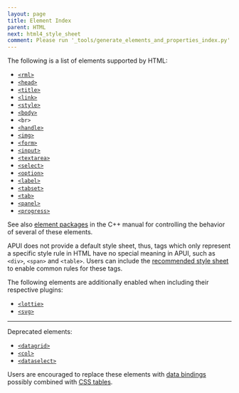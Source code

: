 ```yaml
---
layout: page
title: Element Index
parent: HTML
next: html4_style_sheet
comment: Please run '_tools/generate_elements_and_properties_index.py' whenever elements or their URLs are added or changed.
---
```


The following is a list of elements supported by HTML:

- [`<rml>`](documents.html#rml)
- [`<head>`](documents.html#head)
- [`<title>`](documents.html#title)
- [`<link>`](documents.html#link)
- [`<style>`](style_sheets.html#style)
- [`<body>`](documents.html#body)
- `<br>`
- [`<handle>`](controls.html#handle)
- [`<img>`](images.html#img)
- [`<form>`](forms.html#form)
- [`<input>`](forms.html#input)
- [`<textarea>`](forms.html#textarea)
- [`<select>`](forms.html#select)
- [`<option>`](forms.html#option)
- [`<label>`](forms.html#label)
- [`<tabset>`](controls.html#tabset)
- [`<tab>`](controls.html#tab)
- [`<panel>`](controls.html#panel)
- [`<progress>`](data_display.html#progress)

See also [element packages]({{"pages/cpp_manual/element_packages.html"|relative_url}}) in the C++ manual for controlling the behavior of several of these elements.

APUI does not provide a default style sheet, thus, tags which only represent a specific style rule in HTML have no special meaning in APUI, such as `<div>`, `<span>` and `<table>`. Users can include the [recommended style sheet](html4_style_sheet.html) to enable common rules for these tags.

The following elements are additionally enabled when including their respective plugins:

- [`<lottie>`](../cpp_manual/lottie.html)
- [`<svg>`](../cpp_manual/svg.html)

---

Deprecated elements:

- [`<datagrid>`](deprecated.html#datagrid)
- [`<col>`](deprecated.html#col)
- [`<dataselect>`](deprecated.html#dataselect)

Users are encouraged to replace these elements with [data bindings](../data_bindings.html) possibly combined with [CSS tables](../CSS/tables.html).
